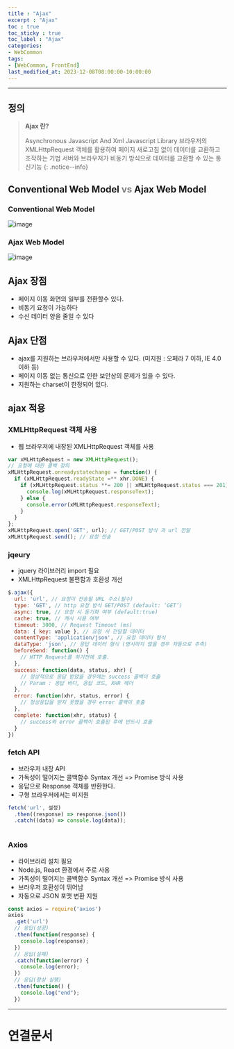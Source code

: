 ```yaml
---
title : "Ajax"
excerpt : "Ajax"
toc : true
toc_sticky : true
toc_label : "Ajax"
categories:
- WebCommon
tags:
- [WebCommon, FrontEnd]
last_modified_at: 2023-12-08T08:00:00-10:00:00
---
```

  
---
  
## 정의
> **Ajax 란?**  
>
> Asynchronous Javascript And Xml
> Javascript Library
> 브라우저의 XMLHttpRequest 객체를 활용하여 페이지 새로고침 없이 데이터를 교환하고 조작하는 기법
> 서버와 브라우저가 비동기 방식으로 데이터를 교환할 수 있는 통신기능 
{: .notice--info}  
  
## Conventional Web Model <span style="color:gray">vs</span> Ajax Web Model
  
### Conventional Web Model
  
![image](../../assets/images/Web_ConventionalModel.png)  
  
### Ajax Web Model
  
![image](../../assets/images/Web_AjaxModel.png)
  
## Ajax 장점
- 페이지 이동 화면의 일부를 전환할수 있다.
- 비동기 요청이 가능하다
- 수신 데이터 양을 줄일 수 있다
  
## Ajax 단점
- ajax를 지원하는 브라우저에서만 사용할 수 있다. (미지원 : 오페라 7 이하, IE 4.0 이하 등)
- 페이지 이동 없는 통신으로 인한 보안상의 문제가 있을 수 있다.
- 지원하는 charset이 한정되어 있다.
  
## ajax 적용
  
### XMLHttpRequest 객체 사용
- 웹 브라우저에 내장된 XMLHttpRequest 객체를 사용
  
``` javascript
var xMLHttpRequest = new XMLHttpRequest();
// 요청에 대한 콜백 정의
xMLHttpRequest.onreadystatechange = function() {
  if (xMLHttpRequest.readyState =** xhr.DONE) {
	if (xMLHttpRequest.status **= 200 || xMLHttpRequest.status === 201) {
	  console.log(xMLHttpRequest.responseText);
	} else {
	  console.error(xMLHttpRequest.responseText);
	}
  }
};
xMLHttpRequest.open('GET', url); // GET/POST 방식 과 url 전달
xMLHttpRequest.send(); // 요청 전송
```
  
### jqeury
- jquery 라이브러리 import 필요
- XMLHttpRequest 불편함과 호환성 개선
  
```javascript
$.ajax({
  url: 'url', // 요청이 전송될 URL 주소(필수)
  type: 'GET', // http 요청 방식 GET/POST (default: ‘GET’)
  async: true, // 요청 시 동기화 여부 (default:true)
  cache: true, // 캐시 사용 여부
  timeout: 3000, // Request Timeout (ms)
  data: { key: value }, // 요청 시 전달할 데이터
  contentType: 'application/json', // 요청 데이터 형식
  dataType: 'json', // 응답 데이터 형식 (명시하지 않을 경우 자동으로 추측)
  beforeSend: function() {
	// HTTP Request를 하기전에 호출.
  },
  success: function(data, status, xhr) {
	// 정상적으로 응답 받았을 경우에는 success 콜백이 호출
	// Param : 응답 바디, 응답 코드, XHR 헤더
  },
  error: function(xhr, status, error) {
	// 정상응답을 받지 못했을 경우 error 콜백이 호출
  },
  complete: function(xhr, status) {
	// success와 error 콜백이 호출된 후에 반드시 호출
  }
})
```
  
### fetch API
- 브라우저 내장 API
- 가독성이 떨어지는 콜백함수 Syntax 개선 => Promise 방식 사용
- 응답으로 Response 객체를 반환한다.
- 구형 브라우저에서는 미지원
  
```javascript
fetch('url', 설정)
  .then((response) => response.json())
  .catch((data) => console.log(data));
  
``` 
  
### Axios
- 라이브러리 설치 필요
- Node.js, React 환경에서 주로 사용
- 가독성이 떨어지는 콜백함수 Syntax 개선 => Promise 방식 사용
- 브라우저 호환성이 뛰어남
- 자동으로 JSON 포맷 변환 지원
  
```javascript
const axios = require('axios')
axios
  .get('url')
  // 응답(성공)
  .then(function(response) {
	console.log(response);
  })
  // 응답(실패)
  .catch(function(error) {
	console.log(error);
  })
  // 응답(항상 실행)
  .then(function() {
	console.log("end");
  })
```

---
  
# 연결문서
